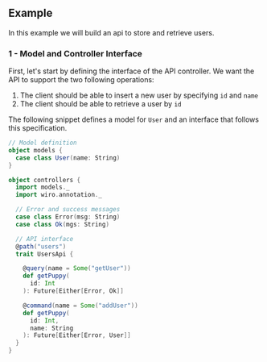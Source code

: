 ## Example

In this example we will build an api to store and retrieve users.

### 1 - Model and Controller Interface

First, let's start by defining the interface of the API controller. We want the API to support the two following
operations:

1. The client should be able to insert a new user by specifying `id` and `name`
2. The client should be able to retrieve a user by `id`

The following snippet defines a model for `User` and an interface that follows this specification.

```scala
// Model definition
object models {
  case class User(name: String)
}

object controllers {
  import models._
  import wiro.annotation._

  // Error and success messages
  case class Error(msg: String)
  case class Ok(mgs: String)

  // API interface
  @path("users")
  trait UsersApi {

    @query(name = Some("getUser"))
    def getPuppy(
      id: Int
    ): Future[Either[Error, Ok]]

    @command(name = Some("addUser"))
    def getPuppy(
      id: Int,
      name: String
    ): Future[Either[Error, User]]
  }
}

```

